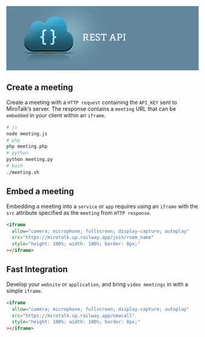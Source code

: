 [![restAPI](restAPI.png)](https://mirotalk.up.railway.app/api/v1/docs)
## Create a meeting

Create a meeting with a `HTTP request` containing the `API_KEY` sent to MiroTalk’s server. The response contains a `meeting` URL that can be `embedded` in your client within an `iframe`.

```bash
# js
node meeting.js
# php
php meeting.php
# python
python meeting.py
# bash
./meeting.sh
```

## Embed a meeting

Embedding a meeting into a `service` or `app` requires using an `iframe` with the `src` attribute specified as the `meeting` from `HTTP response`.

```html
<iframe
  allow="camera; microphone; fullscreen; display-capture; autoplay"
  src="https://mirotalk.up.railway.app/join/room_name"
  style="height: 100%; width: 100%; border: 0px;"
></iframe>
```

## Fast Integration

Develop your `website` or `application`, and bring `video meetings` in with a simple `iframe`.

```html
<iframe
  allow="camera; microphone; fullscreen; display-capture; autoplay"
  src="https://mirotalk.up.railway.app/newcall"
  style="height: 100%; width: 100%; border: 0px;"
></iframe>
```
